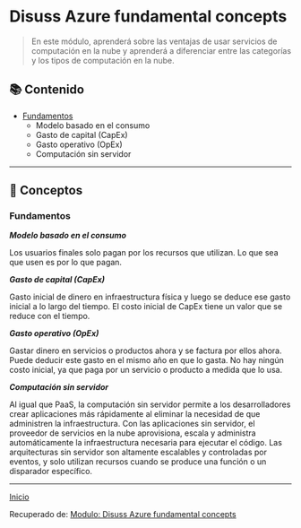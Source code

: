 # Disuss Azure fundamental concepts

> En este módulo, aprenderá sobre las ventajas de usar servicios de computación en la nube y aprenderá a diferenciar entre las categorías y los tipos de computación en la nube.
 
## 📚 Contenido 

- [Fundamentos](#Fundamentos)
  - Modelo basado en el consumo
  - Gasto de capital (CapEx)
  - Gasto operativo (OpEx)
  - Computación sin servidor

___

## 📝 Conceptos

###  Fundamentos

***Modelo basado en el consumo***

Los usuarios finales solo pagan por los recursos que utilizan. Lo que sea que usen es por lo que pagan.

***Gasto de capital (CapEx)***

Gasto inicial de dinero en infraestructura física y luego se deduce ese gasto inicial a lo largo del tiempo. El costo inicial de CapEx tiene un valor que se reduce con el tiempo.

***Gasto operativo (OpEx)***

Gastar dinero en servicios o productos ahora y se factura por ellos ahora. Puede deducir este gasto en el mismo año en que lo gasta. No hay ningún costo inicial, ya que paga por un servicio o producto a medida que lo usa.

***Computación sin servidor***

Al igual que PaaS, la computación sin servidor permite a los desarrolladores crear aplicaciones más rápidamente al eliminar la necesidad de que administren la infraestructura. Con las aplicaciones sin servidor, el proveedor de servicios en la nube aprovisiona, escala y administra automáticamente la infraestructura necesaria para ejecutar el código. Las arquitecturas sin servidor son altamente escalables y controladas por eventos, y solo utilizan recursos cuando se produce una función o un disparador específico.

___

[Inicio](#Disuss-Azure-fundamental-concepts)

Recuperado de: [Modulo: Disuss Azure fundamental concepts](https://docs.microsoft.com/en-gb/learn/modules/fundamental-azure-concepts/)

